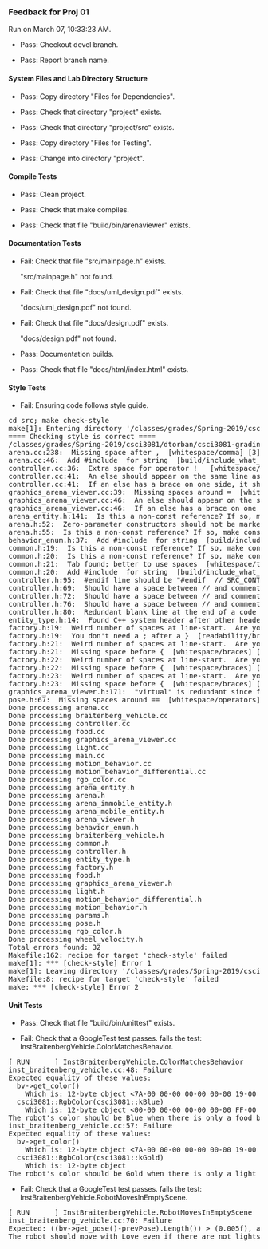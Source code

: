 ### Feedback for Proj 01

Run on March 07, 10:33:23 AM.

+ Pass: Checkout devel branch.



+ Pass: Report branch name.




#### System Files and Lab Directory Structure

+ Pass: Copy directory "Files for Dependencies".



+ Pass: Check that directory "project" exists.

+ Pass: Check that directory "project/src" exists.

+ Pass: Copy directory "Files for Testing".



+ Pass: Change into directory "project".


#### Compile Tests

+ Pass: Clean project.



+ Pass: Check that make compiles.



+ Pass: Check that file "build/bin/arenaviewer" exists.


#### Documentation Tests

+ Fail: Check that file "src/mainpage.h" exists.

     "src/mainpage.h" not found.

+ Fail: Check that file "docs/uml_design.pdf" exists.

     "docs/uml_design.pdf" not found.

+ Fail: Check that file "docs/design.pdf" exists.

     "docs/design.pdf" not found.

+ Pass: Documentation builds.



+ Pass: Check that file "docs/html/index.html" exists.


#### Style Tests

+ Fail: Ensuring code follows style guide.

<pre>cd src; make check-style
make[1]: Entering directory '/classes/grades/Spring-2019/csci3081/dtorban/csci3081-grading-env/grading-scripts/grading/Proj_01_Full_Feedback/repo-strob105/project/src'
==== Checking style is correct ====
/classes/grades/Spring-2019/csci3081/dtorban/csci3081-grading-env/grading-scripts/grading/Proj_01_Full_Feedback/repo-strob105/cpplint/cpplint.py --root=.. *.cc *.h
arena.cc:238:  Missing space after ,  [whitespace/comma] [3]
arena.cc:46:  Add #include <string> for string  [build/include_what_you_use] [4]
controller.cc:36:  Extra space for operator !   [whitespace/operators] [4]
controller.cc:41:  An else should appear on the same line as the preceding }  [whitespace/newline] [4]
controller.cc:41:  If an else has a brace on one side, it should have it on both  [readability/braces] [5]
graphics_arena_viewer.cc:39:  Missing spaces around =  [whitespace/operators] [4]
graphics_arena_viewer.cc:46:  An else should appear on the same line as the preceding }  [whitespace/newline] [4]
graphics_arena_viewer.cc:46:  If an else has a brace on one side, it should have it on both  [readability/braces] [5]
arena_entity.h:141:  Is this a non-const reference? If so, make const or use a pointer: json_object& entity_config  [runtime/references] [2]
arena.h:52:  Zero-parameter constructors should not be marked explicit.  [runtime/explicit] [5]
arena.h:55:  Is this a non-const reference? If so, make const or use a pointer: json_object& arena_object  [runtime/references] [2]
behavior_enum.h:37:  Add #include <string> for string  [build/include_what_you_use] [4]
common.h:19:  Is this a non-const reference? If so, make const or use a pointer: json_value& v  [runtime/references] [2]
common.h:20:  Is this a non-const reference? If so, make const or use a pointer: json_value& v  [runtime/references] [2]
common.h:21:  Tab found; better to use spaces  [whitespace/tab] [1]
common.h:20:  Add #include <string> for string  [build/include_what_you_use] [4]
controller.h:95:  #endif line should be "#endif  // SRC_CONTROLLER_H_"  [build/header_guard] [5]
controller.h:69:  Should have a space between // and comment  [whitespace/comments] [4]
controller.h:72:  Should have a space between // and comment  [whitespace/comments] [4]
controller.h:76:  Should have a space between // and comment  [whitespace/comments] [4]
controller.h:80:  Redundant blank line at the end of a code block should be deleted.  [whitespace/blank_line] [3]
entity_type.h:14:  Found C++ system header after other header. Should be: entity_type.h, c system, c++ system, other.  [build/include_order] [4]
factory.h:19:  Weird number of spaces at line-start.  Are you using a 2-space indent?  [whitespace/indent] [3]
factory.h:19:  You don't need a ; after a }  [readability/braces] [4]
factory.h:21:  Weird number of spaces at line-start.  Are you using a 2-space indent?  [whitespace/indent] [3]
factory.h:21:  Missing space before {  [whitespace/braces] [5]
factory.h:22:  Weird number of spaces at line-start.  Are you using a 2-space indent?  [whitespace/indent] [3]
factory.h:22:  Missing space before {  [whitespace/braces] [5]
factory.h:23:  Weird number of spaces at line-start.  Are you using a 2-space indent?  [whitespace/indent] [3]
factory.h:23:  Missing space before {  [whitespace/braces] [5]
graphics_arena_viewer.h:171:  "virtual" is redundant since function is already declared as "override"  [readability/inheritance] [4]
pose.h:67:  Missing spaces around ==  [whitespace/operators] [3]
Done processing arena.cc
Done processing braitenberg_vehicle.cc
Done processing controller.cc
Done processing food.cc
Done processing graphics_arena_viewer.cc
Done processing light.cc
Done processing main.cc
Done processing motion_behavior.cc
Done processing motion_behavior_differential.cc
Done processing rgb_color.cc
Done processing arena_entity.h
Done processing arena.h
Done processing arena_immobile_entity.h
Done processing arena_mobile_entity.h
Done processing arena_viewer.h
Done processing behavior_enum.h
Done processing braitenberg_vehicle.h
Done processing common.h
Done processing controller.h
Done processing entity_type.h
Done processing factory.h
Done processing food.h
Done processing graphics_arena_viewer.h
Done processing light.h
Done processing motion_behavior_differential.h
Done processing motion_behavior.h
Done processing params.h
Done processing pose.h
Done processing rgb_color.h
Done processing wheel_velocity.h
Total errors found: 32
Makefile:162: recipe for target 'check-style' failed
make[1]: *** [check-style] Error 1
make[1]: Leaving directory '/classes/grades/Spring-2019/csci3081/dtorban/csci3081-grading-env/grading-scripts/grading/Proj_01_Full_Feedback/repo-strob105/project/src'
Makefile:8: recipe for target 'check-style' failed
make: *** [check-style] Error 2
</pre>




#### Unit Tests

+ Pass: Check that file "build/bin/unittest" exists.

+ Fail: Check that a GoogleTest test passes.
    fails the test: InstBraitenbergVehicle.ColorMatchesBehavior.
<pre>
[ RUN      ] InstBraitenbergVehicle.ColorMatchesBehavior
inst_braitenberg_vehicle.cc:48: Failure
Expected equality of these values:
  bv->get_color()
    Which is: 12-byte object <7A-00 00-00 00-00 00-00 19-00 00-00>
  csci3081::RgbColor(csci3081::kBlue)
    Which is: 12-byte object <00-00 00-00 00-00 00-00 FF-00 00-00>
The robot's color should be Blue when there is only a food behavior.
inst_braitenberg_vehicle.cc:57: Failure
Expected equality of these values:
  bv->get_color()
    Which is: 12-byte object <7A-00 00-00 00-00 00-00 19-00 00-00>
  csci3081::RgbColor(csci3081::kGold)
    Which is: 12-byte object <FF-00 00-00 CC-00 00-00 33-00 00-00>
The robot's color should be Gold when there is only a light behavior.</pre>



+ Fail: Check that a GoogleTest test passes.
    fails the test: InstBraitenbergVehicle.RobotMovesInEmptyScene.
<pre>
[ RUN      ] InstBraitenbergVehicle.RobotMovesInEmptyScene
inst_braitenberg_vehicle.cc:70: Failure
Expected: ((bv->get_pose()-prevPose).Length()) > (0.005f), actual: 0 vs 0.005
The robot should move with Love even if there are not lights or food.</pre>



